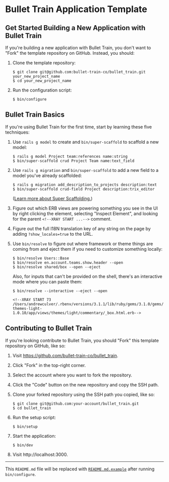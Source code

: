 # Bullet Train Application Template

## Get Started Building a New Application with Bullet Train
If you're building a new application with Bullet Train, you don't want to "Fork" the template repository on GitHub. Instead, you should:

1. Clone the template repository:

    ```shell
    $ git clone git@github.com:bullet-train-co/bullet_train.git your_new_project_name
    $ cd your_new_project_name
    ```

2. Run the configuration script:

    ```shell
    $ bin/configure
    ```

## Bullet Train Basics

If you're using Bullet Train for the first time, start by learning these five techniques:

1. Use `rails g model` to create and `bin/super-scaffold` to scaffold a new model:

    ```shell
    $ rails g model Project team:references name:string
    $ bin/super-scaffold crud Project Team name:text_field
    ```

2. Use `rails g migration` and `bin/super-scaffold` to add a new field to a model you've already scaffolded:

    ```shell
    $ rails g migration add_description_to_projects description:text
    $ bin/super-scaffold crud-field Project description:trix_editor
    ```

    ([Learn more about Super Scaffolding.](https://github.com/bullet-train-co/bullet_train-base/blob/main/docs/super-scaffolding.md))

3. Figure out which ERB views are powering something you see in the UI by right clicking the element, selecting "Inspect Element", and looking for the parent `<!--XRAY START ...-->` comment.

4. Figure out the full I18N translation key of any string on the page by adding `?show_locales=true` to the URL.

5. Use `bin/resolve` to figure out where framework or theme things are coming from and eject them if you need to customize something locally:

    ```shell
    $ bin/resolve Users::Base
    $ bin/resolve en.account.teams.show.header --open
    $ bin/resolve shared/box --open --eject
    ```

    Also, for inputs that can't be provided on the shell, there's an interactive mode where you can paste them:

    ```shell
    $ bin/resolve --interactive --eject --open

    <!--XRAY START 73 /Users/andrewculver/.rbenv/versions/3.1.1/lib/ruby/gems/3.1.0/gems/bullet_train-themes-light-1.0.10/app/views/themes/light/commentary/_box.html.erb-->
    ```

## Contributing to Bullet Train
If you're looking contribute to Bullet Train, you should "Fork" this template repository on GitHub, like so:

1. Visit https://github.com/bullet-train-co/bullet_train.
2. Click "Fork" in the top-right corner.
3. Select the account where you want to fork the repository.
4. Click the "Code" button on the new repository and copy the SSH path.
5. Clone your forked repository using the SSH path you copied, like so:

    ```shell
    $ git clone git@github.com:your-account/bullet_train.git
    $ cd bullet_train
    ```

6. Run the setup script:

    ```shell
    $ bin/setup
    ```

7. Start the application:

    ```shell
    $ bin/dev
    ```

8. Visit http://localhost:3000.

---

This `README.md` file will be replaced with [`README.md.example`](./README.md.example) after running `bin/configure`.
